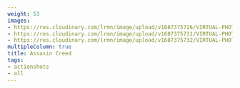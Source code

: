```yaml
---
weight: 53
images:
- https://res.cloudinary.com/lrmn/image/upload/v1687375726/VIRTUAL-PHOTOGRAPHY/assasincreed/assasincreed_4_bwzfeh.png
- https://res.cloudinary.com/lrmn/image/upload/v1687375731/VIRTUAL-PHOTOGRAPHY/assasincreed/lrmn_2_ry77pn.jpg
- https://res.cloudinary.com/lrmn/image/upload/v1687375732/VIRTUAL-PHOTOGRAPHY/assasincreed/lrmn_9_nytgxx.jpg
multipleColumn: true
title: Assasin Creed
tags:
- actionshots
- all
---
```


